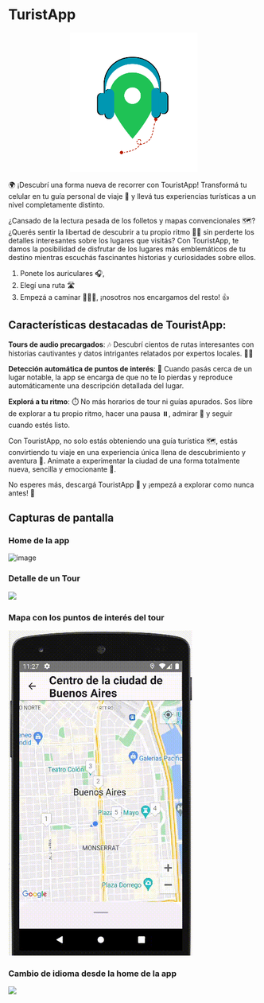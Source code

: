 # TuristApp
<div align="center">
    <img src="https://raw.githubusercontent.com/UTN-FRBA-Mobile/TuristApp/main/imagenes/TuristApp_logo_mediano.png">
</div>


🌍 ¡Descubrí una forma nueva de recorrer con TouristApp! Transformá tu celular en tu guía personal de viaje 📲 y llevá tus experiencias turísticas a un nivel completamente distinto.

¿Cansado de la lectura pesada de los folletos y mapas convencionales 🗺️? ¿Querés sentir la libertad de descubrir a tu propio ritmo 🏃‍♂️ sin perderte los detalles interesantes sobre los lugares que visitás? Con TouristApp, te damos la posibilidad de disfrutar de los lugares más emblemáticos de tu destino mientras escuchás fascinantes historias y curiosidades sobre ellos. 
1. Ponete los auriculares 🎧, 
2. Elegí una ruta 🛣️ 
3. Empezá a caminar 🚶🏽‍♀️, ¡nosotros nos encargamos del resto! 👍

## Características destacadas de TouristApp:

**Tours de audio precargados**: 🎶 Descubrí cientos de rutas interesantes con historias cautivantes y datos intrigantes relatados por expertos locales. 🕵️‍♂️

**Detección automática de puntos de interés**: 📍 Cuando pasás cerca de un lugar notable, la app se encarga de que no te lo pierdas y reproduce automáticamente una descripción detallada del lugar.

**Explorá a tu ritmo**: ⏱️ No más horarios de tour ni guías apurados. Sos libre de explorar a tu propio ritmo, hacer una pausa ⏸️, admirar 🤩 y seguir cuando estés listo.


Con TouristApp, no solo estás obteniendo una guía turística 🗺️, estás convirtiendo tu viaje en una experiencia única llena de descubrimiento y aventura 🚀. Animate a experimentar la ciudad de una forma totalmente nueva, sencilla y emocionante 💃.

No esperes más, descargá TouristApp 📲 y ¡empezá a explorar como nunca antes! 🌟

## Capturas de pantalla
### Home de la app
![image](https://github.com/UTN-FRBA-Mobile/TuristApp/assets/48845712/ebdd2166-2265-4da9-ba04-8aa2d1dffa48)

### Detalle de un Tour
![](https://raw.githubusercontent.com/UTN-FRBA-Mobile/TuristApp/main/imagenes/Tour_descripción.gif "")

### Mapa con los puntos de interés del tour
![](https://raw.githubusercontent.com/UTN-FRBA-Mobile/TuristApp/main/imagenes/Tour_mapa.gif "")

### Cambio de idioma desde la home de la app
![](https://raw.githubusercontent.com/UTN-FRBA-Mobile/TuristApp/main/imagenes/Selección_idioma.png "")


